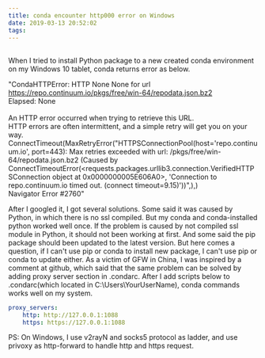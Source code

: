 ```yaml
---
title: conda encounter http000 error on Windows
date: 2019-03-13 20:52:02
tags:
---
```


##
When I tried to install Python package to a new created conda environment on my Windows 10 tablet, conda returns error as below.

"CondaHTTPError: HTTP None None for url <https://repo.continuum.io/pkgs/free/win-64/repodata.json.bz2><br>Elapsed: None<br><br>An HTTP error occurred when trying to retrieve this URL.<br>HTTP errors are often intermittent, and a simple retry will get you on your way.<br>ConnectTimeout(MaxRetryError("HTTPSConnectionPool(host='repo.continuum.io', port=443): Max retries exceeded with url: /pkgs/free/win-64/repodata.json.bz2 (Caused by ConnectTimeoutError(<requests.packages.urllib3.connection.VerifiedHTTPSConnection object at 0x0000000005E606A0>, 'Connection to repo.continuum.io timed out. (connect timeout=9.15)'))",),)<br>Navigator Error #2760"

After I googled it, I got several solutions. Some said it was caused by Python, in which there is no ssl compiled. But my conda and conda-installed python worked well once. If the problem is caused by not compiled ssl module in Python, it should not been working at first. 
And some said the pip package should been updated to the latest version. But here comes a question, if I can't use pip or conda to install new package, I can't use pip or conda to update either. 
As a victim of GFW in China, I was inspired by a comment at github, which said that the same problem can be solved by adding proxy server section in .condarc. After I add scripts below to .condarc(which located in C:\Users\YourUserName\), conda commands works well on my system.
```yaml
proxy_servers:
    http: http://127.0.0.1:1088
    https: https://127.0.0.1:1088
```

PS: On Windows, I use v2rayN and socks5 protocol as ladder, and use privoxy as http-forward to handle http and https request.